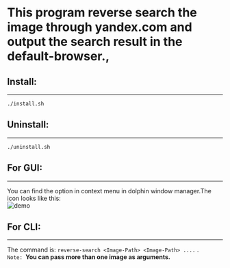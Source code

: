 # This program reverse search the image  through yandex.com and output the search result in the default-browser.,

## Install:
--------
`./install.sh`


## Uninstall:
----------
`./uninstall.sh`

## For GUI:
---------
You can find the option in context menu in dolphin window manager.The icon looks like this: \
![demo](https://i.imgur.com/8X9J3rc.png)

## For CLI:
--------
The command is: `reverse-search <Image-Path> <Image-Path> ....` . \
`Note: `**You can pass more than one image as arguments.**
